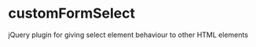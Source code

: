 customFormSelect
================

jQuery plugin for giving select element behaviour to other HTML elements
